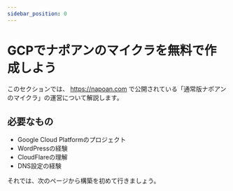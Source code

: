 ```yaml
---
sidebar_position: 0
---
```


# GCPでナポアンのマイクラを無料で作成しよう

このセクションでは、 https://napoan.com で公開されている「通常版ナポアンのマイクラ」の運営について解説します。

## 必要なもの

- Google Cloud Platformのプロジェクト
- WordPressの経験
- CloudFlareの理解
- DNS設定の経験

それでは、次のページから構築を初めて行きましょう。

